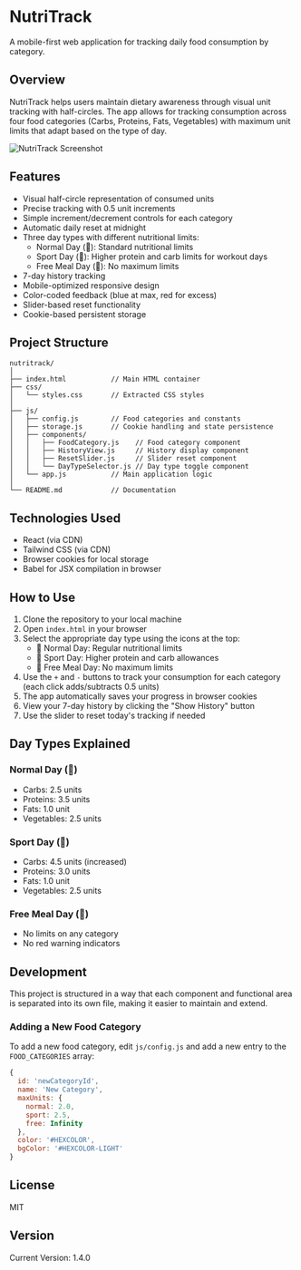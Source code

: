 # NutriTrack

A mobile-first web application for tracking daily food consumption by category.

## Overview

NutriTrack helps users maintain dietary awareness through visual unit tracking with half-circles. The app allows for tracking consumption across four food categories (Carbs, Proteins, Fats, Vegetables) with maximum unit limits that adapt based on the type of day.

![NutriTrack Screenshot](https://via.placeholder.com/350x600?text=NutriTrack+App)

## Features

- Visual half-circle representation of consumed units
- Precise tracking with 0.5 unit increments
- Simple increment/decrement controls for each category
- Automatic daily reset at midnight
- Three day types with different nutritional limits:
  - Normal Day (🍃): Standard nutritional limits
  - Sport Day (🚴): Higher protein and carb limits for workout days
  - Free Meal Day (🍰): No maximum limits
- 7-day history tracking
- Mobile-optimized responsive design
- Color-coded feedback (blue at max, red for excess)
- Slider-based reset functionality
- Cookie-based persistent storage

## Project Structure

```
nutritrack/
│
├── index.html           // Main HTML container
├── css/
│   └── styles.css       // Extracted CSS styles
│
├── js/
│   ├── config.js        // Food categories and constants
│   ├── storage.js       // Cookie handling and state persistence
│   ├── components/
│   │   ├── FoodCategory.js    // Food category component
│   │   ├── HistoryView.js     // History display component
│   │   ├── ResetSlider.js     // Slider reset component
│   │   └── DayTypeSelector.js // Day type toggle component
│   └── app.js           // Main application logic
│
└── README.md            // Documentation
```

## Technologies Used

- React (via CDN)
- Tailwind CSS (via CDN)
- Browser cookies for local storage
- Babel for JSX compilation in browser

## How to Use

1. Clone the repository to your local machine
2. Open `index.html` in your browser
3. Select the appropriate day type using the icons at the top:
   - 🍃 Normal Day: Regular nutritional limits
   - 🚴 Sport Day: Higher protein and carb allowances
   - 🍰 Free Meal Day: No maximum limits
4. Use the `+` and `-` buttons to track your consumption for each category (each click adds/subtracts 0.5 units)
5. The app automatically saves your progress in browser cookies
6. View your 7-day history by clicking the "Show History" button
7. Use the slider to reset today's tracking if needed

## Day Types Explained

### Normal Day (🍃)
- Carbs: 2.5 units
- Proteins: 3.5 units
- Fats: 1.0 unit
- Vegetables: 2.5 units

### Sport Day (🚴)
- Carbs: 4.5 units (increased)
- Proteins: 3.0 units
- Fats: 1.0 unit
- Vegetables: 2.5 units

### Free Meal Day (🍰)
- No limits on any category
- No red warning indicators

## Development

This project is structured in a way that each component and functional area is separated into its own file, making it easier to maintain and extend.

### Adding a New Food Category

To add a new food category, edit `js/config.js` and add a new entry to the `FOOD_CATEGORIES` array:

```javascript
{ 
  id: 'newCategoryId', 
  name: 'New Category', 
  maxUnits: {
    normal: 2.0,
    sport: 2.5,
    free: Infinity
  }, 
  color: '#HEXCOLOR', 
  bgColor: '#HEXCOLOR-LIGHT' 
}
```

## License

MIT

## Version

Current Version: 1.4.0
